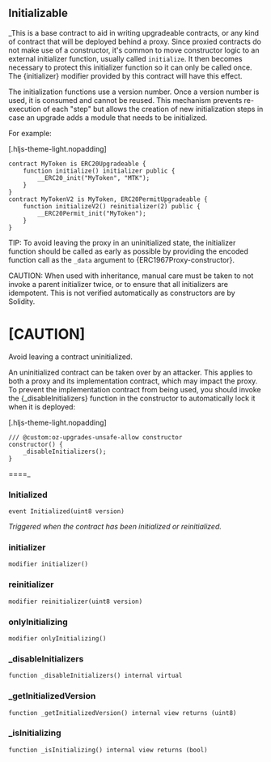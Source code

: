 ## Initializable

\_This is a base contract to aid in writing upgradeable contracts, or any kind of contract that will be deployed
behind a proxy. Since proxied contracts do not make use of a constructor, it's common to move constructor logic to an
external initializer function, usually called `initialize`. It then becomes necessary to protect this initializer
function so it can only be called once. The {initializer} modifier provided by this contract will have this effect.

The initialization functions use a version number. Once a version number is used, it is consumed and cannot be
reused. This mechanism prevents re-execution of each "step" but allows the creation of new initialization steps in
case an upgrade adds a module that needs to be initialized.

For example:

[.hljs-theme-light.nopadding]

```
contract MyToken is ERC20Upgradeable {
    function initialize() initializer public {
        __ERC20_init("MyToken", "MTK");
    }
}
contract MyTokenV2 is MyToken, ERC20PermitUpgradeable {
    function initializeV2() reinitializer(2) public {
        __ERC20Permit_init("MyToken");
    }
}
```

TIP: To avoid leaving the proxy in an uninitialized state, the initializer function should be called as early as
possible by providing the encoded function call as the `_data` argument to {ERC1967Proxy-constructor}.

CAUTION: When used with inheritance, manual care must be taken to not invoke a parent initializer twice, or to ensure
that all initializers are idempotent. This is not verified automatically as constructors are by Solidity.

# [CAUTION]

Avoid leaving a contract uninitialized.

An uninitialized contract can be taken over by an attacker. This applies to both a proxy and its implementation
contract, which may impact the proxy. To prevent the implementation contract from being used, you should invoke
the {\_disableInitializers} function in the constructor to automatically lock it when it is deployed:

[.hljs-theme-light.nopadding]

```
/// @custom:oz-upgrades-unsafe-allow constructor
constructor() {
    _disableInitializers();
}
```

====\_

### Initialized

```solidity
event Initialized(uint8 version)
```

_Triggered when the contract has been initialized or reinitialized._

### initializer

```solidity
modifier initializer()
```

### reinitializer

```solidity
modifier reinitializer(uint8 version)
```

### onlyInitializing

```solidity
modifier onlyInitializing()
```

### \_disableInitializers

```solidity
function _disableInitializers() internal virtual
```

### \_getInitializedVersion

```solidity
function _getInitializedVersion() internal view returns (uint8)
```

### \_isInitializing

```solidity
function _isInitializing() internal view returns (bool)
```
